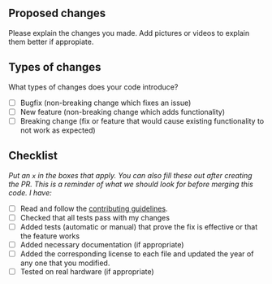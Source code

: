 ## Proposed changes

Please explain the changes you made. Add pictures or videos to explain them better if appropiate.

## Types of changes

What types of changes does your code introduce?

- [ ] Bugfix (non-breaking change which fixes an issue)
- [ ] New feature (non-breaking change which adds functionality)
- [ ] Breaking change (fix or feature that would cause existing functionality to not work as expected)

## Checklist

_Put an `x` in the boxes that apply. You can also fill these out after creating the PR. This is a reminder of what we should look for before merging this code. I have:_ 

- [ ] Read and follow the [contributing guidelines](https://github.com/shadow-robot/sr_documentation/blob/F%23SRC-3083_Contributing_guide/CONTRIBUTING.md).
- [ ] Checked that all tests pass with my changes
- [ ] Added tests (automatic or manual) that prove the fix is effective or that the feature works
- [ ] Added necessary documentation (if appropriate)
- [ ] Added the corresponding license to each file and updated the year of any one that you modified.
- [ ] Tested on real hardware (if appropriate)
